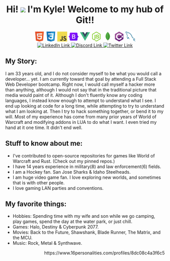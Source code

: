<div align="center">
  <h1>Hi! <img src="https://media.giphy.com/media/hvRJCLFzcasrR4ia7z/giphy.gif" width="25px"> I'm Kyle! Welcome to my hub of Git!!</h1>
	
  <div id="language-icons">
    <img src="https://github.com/devicons/devicon/blob/master/icons/html5/html5-original.svg" title="HTML" alt="HTML" width="32" height="32">
    <img src="https://github.com/devicons/devicon/blob/master/icons/css3/css3-original.svg" title="CSS" alt="CSS" width="32" height="32">
    <img src="https://github.com/devicons/devicon/blob/master/icons/javascript/javascript-original.svg" title="JS" alt="JS" width="32" height="32">
    <img src="https://github.com/devicons/devicon/blob/master/icons/bootstrap/bootstrap-original.svg" title="BS" alt="BS" width="32" height="32">
    <img src="https://github.com/devicons/devicon/blob/master/icons/vuejs/vuejs-original.svg" title="VueJS" alt="VueJS" width="32" height="32">
    <img src="https://github.com/devicons/devicon/blob/master/icons/nodejs/nodejs-original.svg" title="NodeJS" alt="NodeJS" width="32" height="32">
    <img src="https://github.com/devicons/devicon/blob/master/icons/mongodb/mongodb-original.svg" title="MongoDB" alt="MongoDB" width="32" height="32">
    <img src="https://github.com/devicons/devicon/blob/master/icons/csharp/csharp-original.svg" title="VSCode" alt="VSCode" width="32" height="32">
    <img src="https://github.com/devicons/devicon/blob/master/icons/mysql/mysql-original.svg" title="VSCode" alt="VSCode" width="32" height="32">
  </div>

  <div id="link-badges">
    <a href="https://www.linkedin.com/in/krevan88/">
      <img src="https://img.shields.io/badge/LinkedIn-blue?style=for-the-badge&logo=linkedin&logoColor=white" title="Click to visit my LinkedIn" alt="LinkedIn Link" />
    </a>
    <a href="https://www.discord.com/users/77313077984374784">
      <img src="https://img.shields.io/badge/Discord-blueviolet?style=for-the-badge&logo=discord&logoColor=white" title="Click for my Discord contact" alt="Discord Link" />
    </a>
    <a href="https://twitter.com/kindakrevan">      
      <img src="https://img.shields.io/badge/Twitter-blue?style=for-the-badge&logo=twitter&logoColor=white" title="Click to follow me on Twitter" alt="Twitter Link" />
    </a>
  </div>
</div>

## My Story:
<p>I am 33 years old, and I do not consider myself to be what you would call a developer... yet. I am currently toward that goal by attending a Full Stack Web Developer bootcamp. Right now, I would call myself a hacker more than anything, although I would not say that in the traditional picture that media would paint of it. Although I don't fluently know any coding languages, I instead know enough to attempt to understand what I see. I end up looking at code for a long time, while attempting to try to understand what I am looking at. Then I try to hack something together, or bend it to my will. Most of my experience has come from many prior years of World of Warcraft and modifying addons in LUA to do what I want. I even tried my hand at it one time. It didn't end well.</p>

## Stuff to know about me:
<ul>
  <li>I've contributed to open-source repositories for games like World of Warcraft and Rust. (Check out my pinned repos.)</li>
  <li>I have 14 years experience in military(8) and law enforcement(6) fields.</li>
  <li>I am a Hockey fan. San Jose Sharks & Idaho Steelheads.</li>
  <li>I am huge video game fan. I love exploring new worlds, and sometimes that is with other people.</li>
  <li>I love gaming LAN parties and conventions.</li>
</ul>

## My favorite things:
<ul>
  <li>Hobbies: Spending time with my wife and son while we go camping, play games, spend the day at the water park, or just chill.</li>
  <li>Games: Halo, Destiny & Cyberpunk 2077.</li>
  <li>Movies: Back to the Future, Shawshank, Blade Runner, The Matrix, and the MCU.</li>
  <li>Music: Rock, Metal & Synthwave.</li>
</ul>


<p align="right">https://www.16personalities.com/profiles/8dc08c4a3f6c5</p>

